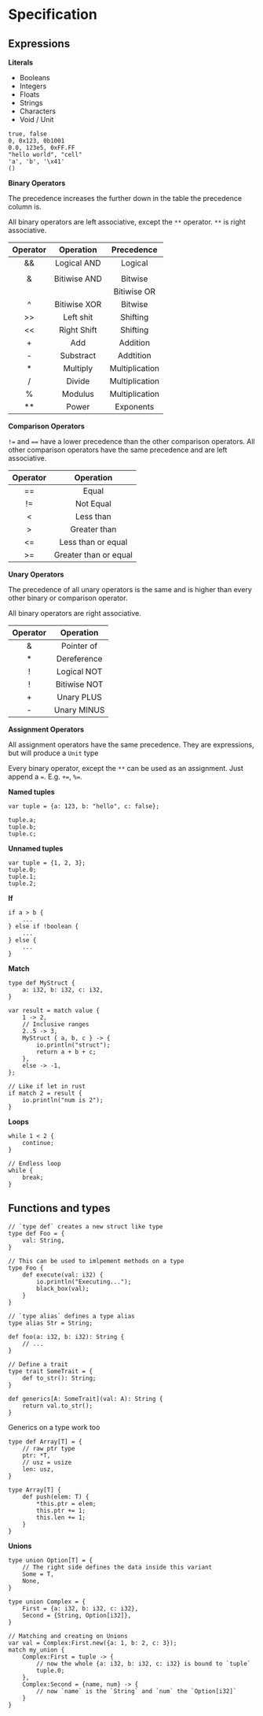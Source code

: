 # Specification

## Expressions

**Literals**

- Booleans
- Integers
- Floats
- Strings
- Characters
- Void / Unit

```
true, false
0, 0x123, 0b1001
0.0, 123e5, 0xFF.FF
"hello world", "cell"
'a', 'b', '\x41'
()
```

**Binary Operators**

The precedence increases the further down in the table the
precedence column is.

All binary operators are left associative,
except the `**` operator.
`**` is right associative.

| Operator | Operation    | Precedence     |
|:--------:|:------------:|:--------------:|
|    &&    | Logical AND  | Logical        |
|    ||    | Logical OR   | Logical        |
|    &     | Bitiwise AND | Bitwise        |
|    |     | Bitiwise OR  | Bitwise        |
|    ^     | Bitiwise XOR | Bitwise        |
|    >>    | Left shit    | Shifting       |
|    <<    | Right Shift  | Shifting       |
|    +     | Add          | Addition       |
|    -     | Substract    | Addtition      |
|    *     | Multiply     | Multiplication |
|    /     | Divide       | Multiplication |
|    %     | Modulus      | Multiplication |
|    **    | Power        | Exponents      |

**Comparison Operators**

`!=` and `==` have a lower precedence than the other comparison operators.
All other comparison operators have the same precedence and are left associative.

| Operator | Operation             |
|:--------:|:---------------------:|
|    ==    | Equal                 |
|    !=    | Not Equal             |
|    <     | Less than             |
|    >     | Greater than          |
|    <=    | Less than or equal    |
|    >=    | Greater than or equal |

**Unary Operators**

The precedence of all unary operators is the same and
is higher than every other binary or comparison operator.

All binary operators are right associative.

| Operator | Operation     |
|:--------:|:-------------:|
|    &     | Pointer of    |
|    *     | Dereference   |
|    !     | Logical NOT   |
|    !     | Bitiwise NOT  |
|    +     | Unary PLUS    |
|    -     | Unary MINUS   |

**Assignment Operators**

All assignment operators have the same precedence.
They are expressions, but will produce a `Unit` type

Every binary operator, except the `**` can be used as an assignment.
Just append a `=`. E.g. `+=`, `%=`.

**Named tuples**

```
var tuple = {a: 123, b: "hello", c: false};

tuple.a;
tuple.b;
tuple.c;
```

**Unnamed tuples**

```
var tuple = {1, 2, 3};
tuple.0;
tuple.1;
tuple.2;
```

**If**

```
if a > b {
    ...
} else if !boolean {
    ...
} else {
    ...
}
```

**Match**

```
type def MyStruct {
    a: i32, b: i32, c: i32,
}

var result = match value {
    1 -> 2,
    // Inclusive ranges
    2..5 -> 3,
    MyStruct { a, b, c } -> {
        io.println("struct");
        return a + b + c;
    },
    else -> -1,
};

// Like if let in rust
if match 2 = result {
    io.println("num is 2");
}
```

**Loops**

```
while 1 < 2 {
    continue;
}

// Endless loop
while {
    break;
}
```

## Functions and types

```
// `type def` creates a new struct like type
type def Foo = {
    val: String,
}

// This can be used to imlpement methods on a type
type Foo {
    def execute(val: i32) {
        io.println("Executing...");
        black_box(val);
    }
}

// `type alias` defines a type alias
type alias Str = String;

def foo(a: i32, b: i32): String {
    // ...
}

// Define a trait
type trait SomeTrait = {
    def to_str(): String;
}

def generics[A: SomeTrait](val: A): String {
    return val.to_str();
}
```

Generics on a type work too

```
type def Array[T] = {
    // raw ptr type
    ptr: *T,
    // usz = usize
    len: usz,
}

type Array[T] {
    def push(elem: T) {
        *this.ptr = elem;
        this.ptr += 1;
        this.len += 1;
    }
}
```

**Unions**

```
type union Option[T] = {
    // The right side defines the data inside this variant
    Some = T,
    None,
}

type union Complex = {
    First = {a: i32, b: i32, c: i32},
    Second = {String, Option[i32]},
}

// Matching and creating on Unions
var val = Complex:First.new({a: 1, b: 2, c: 3});
match my_union {
    Complex:First = tuple -> {
        // now the whole {a: i32, b: i32, c: i32} is bound to `tuple`
        tuple.0;
    },
    Complex:Second = {name, num} -> {
        // now `name` is the `String` and `num` the `Option[i32]`
    }
}
```
